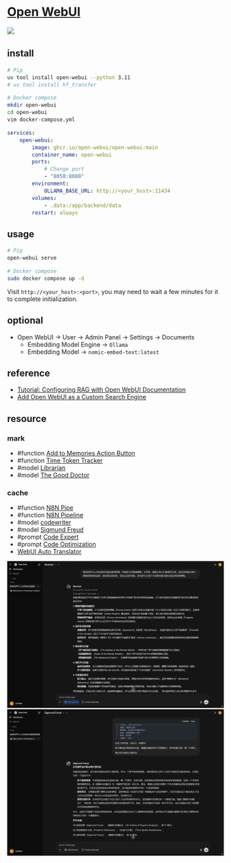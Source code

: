 # [Open WebUI](https://github.com/open-webui/open-webui)

![](https://img.shields.io/github/license/open-webui/open-webui)

## install

```sh
# Pip
uv tool install open-webui --python 3.11
# uv tool install hf_transfer
```

```sh
# Docker compose
mkdir open-webui
cd open-webui
vim docker-compose.yml
```

```yaml
services:
	open-webui:
		image: ghcr.io/open-webui/open-webui:main
		container_name: open-webui
		ports:
			# Change port
			- "8050:8080"
		environment:
			OLLAMA_BASE_URL: http://<your_host>:11434
		volumes:
			- .data:/app/backend/data
		restart: always
```

## usage

```sh
# Pip
open-webui serve
```

```sh
# Docker compose
sudo docker compose up -d
```

Visit `http://<your_host>:<port>`, you may need to wait a few minutes for it to complete initialization.

## optional

- Open WebUI → User → Admin Panel → Settings → Documents
	- Embedding Model Engine → `Ollama`
	- Embedding Model → `nomic-embed-text:latest`

## reference

- [Tutorial: Configuring RAG with Open WebUI Documentation](https://docs.openwebui.com/tutorials/tips/rag-tutorial/)
- [Add Open WebUI as a Custom Search Engine](https://docs.openwebui.com/tutorials/integrations/browser-search-engine/#step-2-add-open-webui-as-a-custom-search-engine)

## resource

### mark

- #function [Add to Memories Action Button](https://openwebui.com/f/pad4651/add_to_memories_action_button)
- #function [Time Token Tracker](https://openwebui.com/f/owndev/time_token_tracker)
- #model [Librarian](https://openwebui.com/m/javi/librarian:latest)
- #model [The Good Doctor](https://openwebui.com/m/nicluckie/the-good-doctor:latest)

### cache

- #function [N8N Pipe](https://openwebui.com/f/coleam/n8n_pipe)
- #function [N8N Pipeline](https://openwebui.com/f/owndev/n8n_pipeline)
- #model [codewriter](https://openwebui.com/m/vianch/codewriter:latest)
- #model [Sigmund Freud](https://openwebui.com/m/geometric/sigmund-freud)
- #prompt [Code Expert](https://openwebui.com/p/masterdee/code-expert)
- #prompt [Code Optimization](https://openwebui.com/p/hub/code-optimization)
- [WebUI Auto Translator](https://openwebui.com/t/nnaoycurt/webui_auto_translator)

![open-webui_01](/_image/optWeb/open-webui_01.png)
![open-webui_02](/_image/optWeb/open-webui_02.png)
